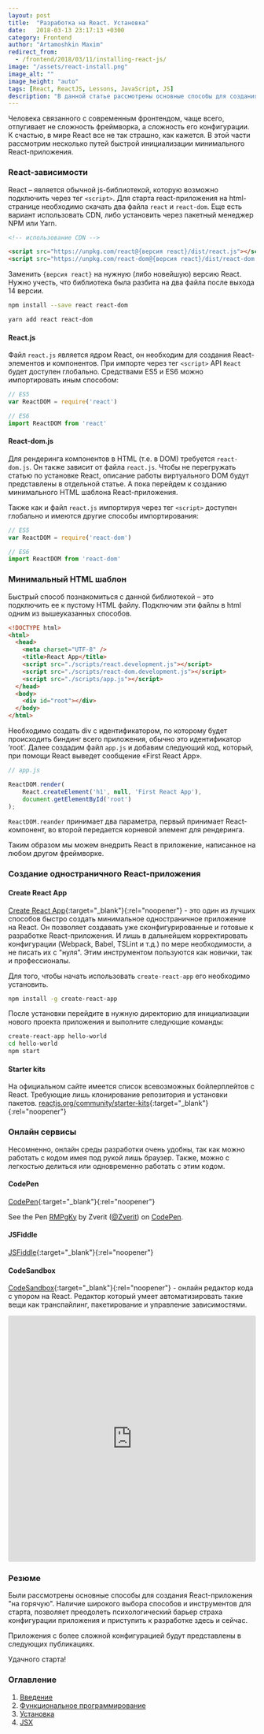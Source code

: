```yaml
---
layout: post
title:  "Разработка на React. Установка"
date:   2018-03-13 23:17:13 +0300
category: Frontend
author: "Artamoshkin Maxim"
redirect_from:
  - /frontend/2018/03/11/installing-react-js/
image: "/assets/react-install.png"
image_alt: ""
image_height: "auto"
tags: [React, ReactJS, Lessons, JavaScript, JS]
description: "В данной статье рассмотрены основные способы для создания React-приложения на горячую. Способы инициализировать приложения как локально, так и в облачных сервисах. Реакт что это?"
---
```


Человека связанного с современным фронтендом, чаще всего, отпугивает не сложность фреймворка, а сложность его конфигурации. К счастью, в мире React все не так страшно, как кажется. 
В этой части рассмотрим несколько путей быстрой инициализации минимального React-приложения. 

<!-- more -->

### React-зависимости ###

React – является обычной js-библиотекой, которую возможно подключить через тег `<script>`. 
Для старта react-приложения на html-странице необходимо скачать два файла `react` и `react-dom`. Еще есть вариант использовать CDN, либо установить через пакетный менеджер NPM или Yarn.

```html
<!-- использование CDN -->

<script src="https://unpkg.com/react@{версия react}/dist/react.js"></script>
<script src="https://unpkg.com/react-dom@{версия react}/dist/react-dom.js"></script>
```

Заменить `{версия react}` на нужную (либо новейшую) версию React. Нужно учесть, что библиотека была разбита на два файла после выхода 14 версии.

```sh
npm install --save react react-dom
```

```sh
yarn add react react-dom
```

#### React.js ####

Файл `react.js` является ядром React, он необходим для создания React-элементов и компонентов.
При импорте через тег `<script>` API `React` будет доступен глобально. Средствами ES5 и ES6 можно импортировать иным способом:

```js
// ES5
var ReactDOM = require('react')
```

```js
// ES6
import ReactDOM from 'react'
```

#### React-dom.js ####
Для рендеринга компонентов в HTML (т.е. в DOM) требуется `react-dom.js`. Он также зависит от файла `react.js`.
Чтобы не перегружать статью по установке React, описание работы виртуального DOM будут представлены в отдельной статье. А пока перейдем к созданию минимального HTML шаблона React-приложения.

Также как и файл `react.js` импортируя через тег `<script>` доступен глобально и имеются другие способы импортирования:

```js
// ES5
var ReactDOM = require('react-dom')
```

```js
// ES6
import ReactDOM from 'react-dom'
```

### Минимальный HTML шаблон ###

Быстрый способ познакомиться с данной библиотекой – это подключить ее к пустому HTML файлу.
Подключим эти файлы в html одним из вышеуказанных способов. 

```html
<!DOCTYPE html>
<html>
  <head>
    <meta charset="UTF-8" />
    <title>React App</title>
    <script src="./scripts/react.development.js"></script>
    <script src="./scripts/react-dom.development.js"></script>
    <script src="./scripts/app.js"></script>
  </head>
  <body>
    <div id="root"></div>
  </body>
</html>
```

Необходимо создать div с идентификатором, по которому будет происходить биндинг всего приложения, обычно это идентификатор ‘root’.
Далее создадим файл `app.js` и добавим следующий код, который, при помощи React выведет сообщение «First React App».

```js
// app.js

ReactDOM.render(
	React.createElement('h1', null, 'First React App'),
	document.getElementById('root')
);
```

`ReactDOM.reander` принимает два параметра, первый принимает React-компонент, во второй передается корневой элемент для рендеринга.


Таким образом мы можем внедрить React в приложение, написанное на любом другом фреймворке.


### Создание одностраничного React-приложения ###

#### Create React App ####

[Create React App](https://github.com/facebook/create-react-app "Create React App"){:target="_blank"}{:rel="noopener"} - это один из лучших способов быстро создать минимальное одностраничное приложение на React. Он позволяет создавать уже сконфигурированные и готовые к разработке React-приложения. И лишь в дальнейшем корректировать конфигурации (Webpack, Babel, TSLint и т.д.) по мере необходимости, а не писать их с "нуля".
Этим инструментом пользуются как новички, так и профессионалы.

Для того, чтобы начать использовать `create-react-app` его необходимо установить.

```sh
npm install -g create-react-app
```

После установки перейдите в нужную директорию для инициализации нового проекта приложения и выполните следующие команды:


```sh
create-react-app hello-world
cd hello-world
npm start
```

#### Starter kits ###

На официальном сайте имеется список всевозможных бойлерплейтов с React. Требующие лишь клонирование репозитория и установки пакетов.
[reactjs.org/community/starter-kits](https://reactjs.org/community/starter-kits.html "Starter Kits"){:target="_blank"}{:rel="noopener"}


### Онлайн сервисы ###
Несомненно, онлайн среды разработки очень удобны, так как можно работать с кодом имея под рукой лишь браузер. Также, можно с легкостью делиться или одновременно работать с этим кодом.


####  CodePen ####
[CodePen](https://codepen.io/ "CodePen"){:target="_blank"}{:rel="noopener"}

<p data-height="265" data-theme-id="light" data-slug-hash="RMPgKy" data-default-tab="js,result" data-user="Zverit" data-embed-version="2" data-pen-title="RMPgKy" class="codepen">See the Pen <a href="https://codepen.io/Zverit/pen/RMPgKy/">RMPgKy</a> by Zverit (<a href="https://codepen.io/Zverit">@Zverit</a>) on <a href="https://codepen.io">CodePen</a>.</p>
<script async src="https://static.codepen.io/assets/embed/ei.js"></script>

#### JSFiddle ####
[JSFiddle](https://jsfiddle.net/ "JSFiddle"){:target="_blank"}{:rel="noopener"}

<script async src="//jsfiddle.net/reactjs/69z2wepo/embed/"></script>

#### CodeSandbox ####
[CodeSandbox](https://codesandbox.io/s/new "CodeSandbox"){:target="_blank"}{:rel="noopener"} - онлайн редактор кода с упором на React. Редактор который умеет автоматизировать такие вещи как транспайлинг, пакетирование и управление зависимостями.

<iframe src="https://codesandbox.io/embed/new" style="width:100%; height:500px; border:0; border-radius: 4px; overflow:hidden;" sandbox="allow-modals allow-forms allow-popups allow-scripts allow-same-origin"></iframe>


### Резюме ###
Были рассмотрены основные способы для создания React-приложения "на горячую". 
Наличие широкого выбора способов и инструментов для старта, позволяет преодолеть психологический барьер страха конфигурации приложения и приступить к разработке здесь и сейчас.

Приложения с более сложной конфигурацией будут представлены в следующих публикациях. 

Удачного старта!


### Оглавление ###
1. [Введение](/frontend/2018/02/04/react-lessons-introduction/ "Введение")
2. [Функциональное программирование](/frontend/2018/02/18/functional-programming-js/ "Функциональное программирование")
3. [Установка](/frontend/2018/03/11/installing-react-js/ "Установка")
4. [JSX](/frontend/2018/04/17/introduction-jsx/ "JSX")
